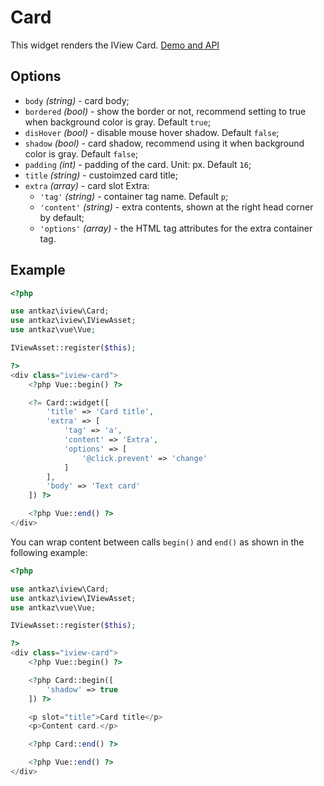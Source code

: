 # Card

This widget renders the IView Card. [Demo and API](https://www.iviewui.com/components/card-en)

## Options

* `body` *(string)* - card body;
* `bordered` *(bool)* - show the border or not, recommend setting to true when background color is gray. 
Default `true`;
* `disHover` *(bool)* - disable mouse hover shadow. Default `false`;
* `shadow` *(bool)* - card shadow, recommend using it when background color is gray. Default `false`;
* `padding` *(int)* - padding of the card. Unit: px. Default `16`;
* `title` *(string)* - custoimzed card title;
* `extra` *(array)* - card slot Extra:
    * `'tag'` *(string)* - container tag name. Default `p`;
    * `'content'` *(string)* - extra contents, shown at the right head corner by default;
    * `'options'` *(array)* - the HTML tag attributes for the extra container tag.

## Example

```php
<?php

use antkaz\iview\Card;
use antkaz\iview\IViewAsset;
use antkaz\vue\Vue;

IViewAsset::register($this);

?>
<div class="iview-card">
    <?php Vue::begin() ?>

    <?= Card::widget([
        'title' => 'Card title',
        'extra' => [
            'tag' => 'a',
            'content' => 'Extra',
            'options' => [
                '@click.prevent' => 'change'
            ]
        ],
        'body' => 'Text card'
    ]) ?>

    <?php Vue::end() ?>
</div>
```

You can wrap content between calls `begin()` and `end()` as shown in the following example:

```php
<?php

use antkaz\iview\Card;
use antkaz\iview\IViewAsset;
use antkaz\vue\Vue;

IViewAsset::register($this);

?>
<div class="iview-card">
    <?php Vue::begin() ?>

    <?php Card::begin([
        'shadow' => true
    ]) ?>

    <p slot="title">Card title</p>
    <p>Content card.</p>

    <?php Card::end() ?>

    <?php Vue::end() ?>
</div>
```